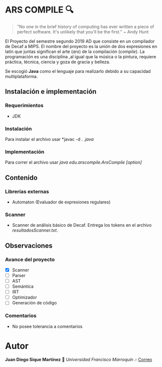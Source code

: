 # ARS COMPILE :mag:
> "No one in the brief history of computing has ever written a piece of perfect software. It's unlikely that you'll be the first." 
> ~ Andy Hunt


El Proyecto del semestre segundo 2019 AD que consiste en un compilador de Decaf a MIPS. El nombre del proyecto es la unión de dos expresiones en latín que juntas significan el arte (*ars*) de la compilación (*compile*). La programación es una disciplina ,al igual que la música o la pintura, requiere práctica, técnica, ciencia y goza de gracia y belleza. 

Se escogió **Java** como el lenguaje para realizarlo debido a su capacidad multiplataforma. 

## Instalación e implementación
### Requerimientos
* JDK

### Instalación
Para instalar el archivo usar *javac -d . *.java*

### Implementación
Para correr el archivo usar *java edu.arscompile.ArsCompile [option] <filename>*

## Contenido
### Librerías externas
* Automaton (Evaluador de expresiones regulares)

### Scanner
* Scanner de análisis básico de Decaf. Entrega los tokens en el archivo *resultadosScanner.txt*. 


## Observaciones
### Avance del proyecto
- [x] Scanner
- [ ] Parser
- [ ] AST
- [ ] Semántica
- [ ] IRT
- [ ] Optimizador
- [ ] Generación de código

### Comentarios
* No posee tolerancia a comentarios

# Autor

**Juan Diego Sique Martínez** :musical_keyboard: *Universidad Francisco Marroquín* :notes: [Correo](juandiegosique@ufm.edu)


